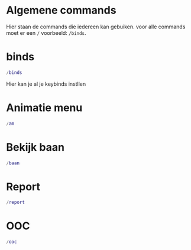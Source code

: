 # Algemene commands

Hier staan de commands die iedereen kan gebuiken.
voor alle commands moet er een `/` voorbeeld: `/binds`.

# binds

```lua
/binds
```

Hier kan je al je keybinds instllen

# Animatie menu

```lua
/am
```

# Bekijk baan

```lua
/baan
```

# Report

```lua
/report
```

# OOC

```lua
/ooc
```
